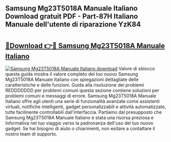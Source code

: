 ## Samsung Mg23T5018A Manuale Italiano Download gratuit PDF - Part-87H Italiano Manuale dell'utente di riparazione YzK84

# <h2><a href="http://dfdy5f2.blite.top/?on=Samsung+Mg23T5018A+Manuale+Italiano">🔗Download 👉🔴 Samsung Mg23T5018A Manuale Italiano</a></h2>

[![Samsung Mg23T5018A Manuale Italiano download](https://i.imgur.com/lujVjoI.png)](http://dfdy5f2.blite.top/?on=Samsung+Mg23T5018A+Manuale+Italiano)
Valore di sblocco questa guida mostra il valore completo del tuo nuovo Samsung Mg23T5018A Manuale Italiano con spiegazioni dettagliate delle caratteristiche e delle funzioni. Guida alla risoluzione dei problemi REDDDDDDD per problemi comuni questa sezione contiene soluzioni per problemi comuni e messaggi di errore. Samsung Mg23T5018A Manuale Italiano offre agli utenti una serie di funzionalità avanzate come assistenti virtuali, notifiche intelligenti, gadget personalizzabili e attività automatizzate, tutte facilmente controllabili dall'interfaccia. Partiamo dal presupposto che Samsung Mg23T5018A Manuale Italiano è stata una risorsa preziosa e Informativa nel tuo viaggio verso la padronanza dell'uso del tuo nuovo gadget. Se hai bisogno di aiuto o chiarimenti, non esitare a contattare il nostro team di supporto.
